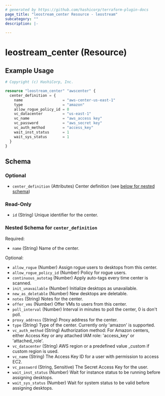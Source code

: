 ```yaml
---
# generated by https://github.com/hashicorp/terraform-plugin-docs
page_title: "leostream_center Resource - leostream"
subcategory: ""
description: |-
  
---
```


# leostream_center (Resource)



## Example Usage

```terraform
# Copyright (c) HashiCorp, Inc.

resource "leostream_center" "awscenter" {
  center_definition = {
    name                  = "aws-center-us-east-1"
    type                  = "amazon"
    allow_rogue_policy_id = 0
    vc_datacenter         = "us-east-1"
    vc_name               = "aws_access key"
    vc_password           = "aws_secret key"
    vc_auth_method        = "access_key"
    wait_inst_status      = 1
    wait_sys_status       = 1
  }
}
```

<!-- schema generated by tfplugindocs -->
## Schema

### Optional

- `center_definition` (Attributes) Center definition (see [below for nested schema](#nestedatt--center_definition))

### Read-Only

- `id` (String) Unique identifier for the center.

<a id="nestedatt--center_definition"></a>
### Nested Schema for `center_definition`

Required:

- `name` (String) Name of the center.

Optional:

- `allow_rogue` (Number) Assign rogue users to desktops from this center.
- `allow_rogue_policy_id` (Number) Policy for rogue users.
- `continuous_autotag` (Number) Apply auto-tags every time center is scanned.
- `init_unavailable` (Number) Initialize desktops as unavailable.
- `new_as_deletable` (Number) New desktops are deletable.
- `notes` (String) Notes for the center.
- `offer_vms` (Number) Offer VMs to users from this center.
- `poll_interval` (Number) Interval in minutes to poll the center, 0 is don't poll.
- `proxy_address` (String) Proxy address for the center.
- `type` (String) Type of the center. Currently only 'amazon' is supported.
- `vc_auth_method` (String) Authorization method: For Amazon centers, either Access Key or any attached IAM role: 'access_key' or 'attached_role'.
- `vc_datacenter` (String) AWS region or a predefined value _custom if custom region is used.
- `vc_name` (String) The Access Key ID for a user with permission to access EC2.
- `vc_password` (String, Sensitive) The Secret Access Key for the user.
- `wait_inst_status` (Number) Wait for instance status to be running before assigning desktops.
- `wait_sys_status` (Number) Wait for system status to be valid before assigning desktops.
